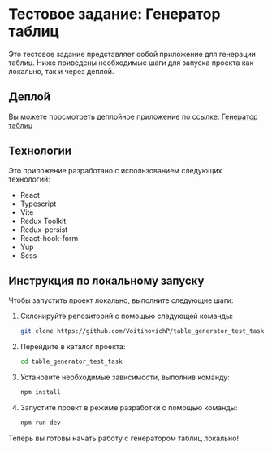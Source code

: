 # Тестовое задание: Генератор таблиц

Это тестовое задание представляет собой приложение для генерации таблиц. Ниже приведены необходимые шаги для запуска проекта как локально, так и через деплой.

## Деплой

Вы можете просмотреть деплойное приложение по ссылке: [Генератор таблиц](https://table-generator-test-task.netlify.app/)

## Технологии

Это приложение разработано с использованием следующих технологий:

- React
- Typescript
- Vite
- Redux Toolkit
- Redux-persist
- React-hook-form
- Yup
- Scss

## Инструкция по локальному запуску

Чтобы запустить проект локально, выполните следующие шаги:

1. Склонируйте репозиторий с помощью следующей команды:
    ```bash
    git clone https://github.com/VoitihovichP/table_generator_test_task.git
    ```

2. Перейдите в каталог проекта:
    ```bash
    cd table_generator_test_task
    ```

3. Установите необходимые зависимости, выполнив команду:
    ```bash
    npm install
    ```

4. Запустите проект в режиме разработки с помощью команды:
    ```bash
    npm run dev
    ```

Теперь вы готовы начать работу с генератором таблиц локально!
